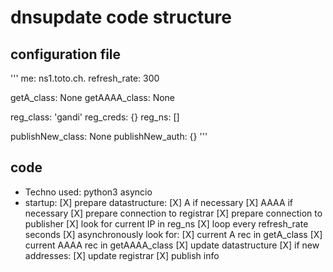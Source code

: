 # dnsupdate code structure
## configuration file
'''
me: ns1.toto.ch.
refresh_rate: 300

getA_class: None
getAAAA_class: None

reg_class: 'gandi'
reg_creds: {}
reg_ns: []

publishNew_class: None
publishNew_auth: {}
'''

## code
* Techno used: python3 asyncio
* startup:
  [X] prepare datastructure:
    [X] A if necessary
    [X] AAAA if necessary
    [X] prepare connection to registrar
    [X] prepare connection to publisher
    [X] look for current IP in reg_ns
  [X] loop every refresh_rate seconds
  [X] asynchronously look for:
    [X] current A rec in getA_class
    [X] current AAAA rec in getAAAA_class
  [X] update datastructure
  [X] if new addresses:
    [X] update registrar
    [X] publish info
